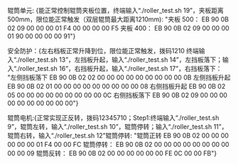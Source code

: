 辊筒单元: {能正常控制辊筒夹板位置，终端输入“./roller_test.sh 19”，夹板距离500mm，限位能正常触发（双层辊筒最大距离1210mm):
          "夹板 500：
EB 90 0B 02 09 00 00 00 01 F4 00 00 00 00 F5
夹板 400：
EB 90 0B 02 09 00 00 00 01 90 00 00 00 00 91"}


安全防护：{左右档板正常升降到位，限位能正常触发，拨码1210
终端输入“./roller_test.sh 13”，左挡板升起，输入“./roller_test.sh 14”，左挡板落下；输入“./roller_test.sh 16”，右挡板升起，输入“./roller_test.sh 17”，右挡板落下：
          "左侧挡板落下
EB 90 0B 02 02 00 00 00 00 00 00 00 00 00 0B
左侧挡板升起
EB 90 0B 02 01 00 00 00 00 00 00 00 00 00 08
右侧挡板升起
EB 90 0B 02 05 00 00 00 00 00 00 00 00 00 0C
右侧挡板落下
EB 90 0B 02 09 00 00 00 00 00 00 00 00 00 00"}


辊筒电机:{正常实现正反转，拨码12345710；Step1:终端输入“./roller_test.sh 9”，辊筒左转，输入“./roller_test.sh 10”，辊筒停转；输入“./roller_test.sh 11”，辊筒右转，输入“./roller_test.sh 12”辊筒停转:
          "辊筒正转 
EB 90 0B 02 00 00 00 00 00 00 01 F4 00 00 FC
辊筒停转：
EB 90 0B 02 00 00 00 00 00 00 00 00 00 00 09
辊筒反转：
EB 90 0B 02 00 00 00 00 00 00 FE 0C 00 00 FB"}